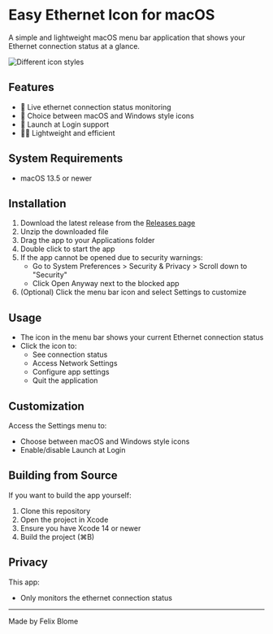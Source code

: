 # Easy Ethernet Icon for macOS

A simple and lightweight macOS menu bar application that shows your Ethernet connection status at a glance.

![Different icon styles](https://i.ibb.co/kD2KbCs/win.png)

## Features
- 🔌 Live ethernet connection status monitoring
- 🎨 Choice between macOS and Windows style icons
- 🚀 Launch at Login support
- 🏃‍♂️ Lightweight and efficient

## System Requirements
- macOS 13.5 or newer

## Installation
1. Download the latest release from the [Releases page](../../releases)
2. Unzip the downloaded file
3. Drag the app to your Applications folder
4. Double click to start the app
5. If the app cannot be opened due to security warnings:
	- Go to System Preferences > Security & Privacy > Scroll down to "Security"
	- Click Open Anyway next to the blocked app
7. (Optional) Click the menu bar icon and select Settings to customize

## Usage
- The icon in the menu bar shows your current Ethernet connection status
- Click the icon to:
  - See connection status
  - Access Network Settings
  - Configure app settings
  - Quit the application

## Customization
Access the Settings menu to:
- Choose between macOS and Windows style icons
- Enable/disable Launch at Login

## Building from Source
If you want to build the app yourself:
1. Clone this repository
2. Open the project in Xcode
3. Ensure you have Xcode 14 or newer
4. Build the project (⌘B)

## Privacy
This app:
- Only monitors the ethernet connection status

---
Made by Felix Blome 
